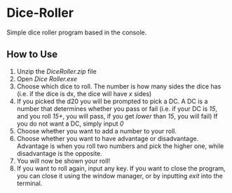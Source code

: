 # Dice-Roller
Simple dice roller program based in the console.

## How to Use
1. Unzip the _DiceRoller.zip_ file
2. Open _Dice Roller.exe_
3. Choose which dice to roll. The number is how many sides the dice has (i.e. if the dice is dx, the dice will have _x_ sides)
4. If you picked the d20 you will be prompted to pick a DC. A DC is a number that determines whether you pass or fail (i.e. if your DC is _15_, and you roll _15+_, you will pass, if you get _lower_ than _15_, you will fail) If you do not want a DC, simply input _0_
5. Choose whether you want to add a number to your roll.
6. Choose whether you want to have advantage or disadvantage. Advantage is when you roll two numbers and pick the higher one, while disadvantage is the opposite.
7. You will now be shown your roll!
8. If you want to roll again, input any key. If you want to close the program, you can close it using the window manager, or by inputting _exit_ into the terminal.

